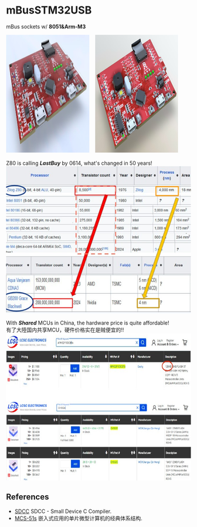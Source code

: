 # mBusSTM32USB
mBus sockets w/ **8051&Arm-M3**

<img src="pic/mBusSTM32USB_0608.jpg" height=320 width=45%> &nbsp;&nbsp; <img src="pic/mBusSTM32USB_0607.jpg" height=320 width=45%>
<br>
<br>
Z80 is calling **_LastBuy_** by 0614, what's changed in 50 years!<br>
<img src="pic/Z80vsGB200.jpg" height=400 >


With **_Shared_** MCUs in China, the hardware price is quite affordable!<br>
有了大陸国内共享MCU，硬件价格实在是贼便宜的!!<br>
<img src="pic/LCSC_CH552APM32.jpg" height=400 >
<br>



## References <br>

- [SDCC](https://sdcc.sourceforge.net/) SDCC - Small Device C Compiler. <br>
- [MCS-51s](https://github.com/SoCXin/MCS-51) 嵌入式应用的单片微型计算机的经典体系结构. <br> 
  
